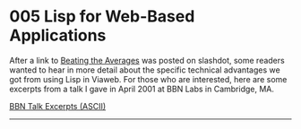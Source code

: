 # 005 Lisp for Web-Based Applications


  
 
  
 

 After a link to [Beating the Averages](avg.html) was posted on slashdot, some readers wanted to hear in more detail about the specific technical advantages we got from using Lisp in Viaweb. For those who are interested, here are some excerpts from a talk I gave in April 2001 at BBN Labs in Cambridge, MA.   
  
 
  
 
  
 
  
 [BBN Talk Excerpts (ASCII)](https://sep.yimg.com/ty/cdn/paulgraham/bbnexcerpts.txt?t=1595850613&)   
  
 
  
 
  
 
  
 
  
 

 
* * *
 

 

